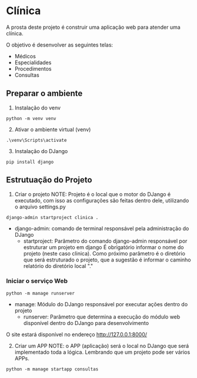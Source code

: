 # Clínica

A prosta deste projeto é construir uma aplicação web para atender uma clínica.

O objetivo é desenvolver as seguintes telas:
- Médicos
- Especialidades
- Procedimentos
- Consultas

## Preparar o ambiente

1. Instalação do venv

```
python -m venv venv
```

2. Ativar o ambiente virtual (venv)

```
.\venv\Scripts\activate
```

3. Instalação do DJango

```
pip install django
```

## Estrutuação do Projeto

1. Criar o projeto
NOTE: Projeto é o local que o motor do DJango é executado, com isso as configurações são feitas dentro dele, utilizando o arquivo settings.py

```
django-admin startproject clinica .
```

- django-admin: comando de terminal responsável pela administração do DJango
    - startproject: Parâmetro do comando django-admin responsável por estruturar um projeto em django
        É obrigatório informar o nome do projeto (neste caso clinica).
        Como próximo parâmetro é o diretório que será estruturado o projeto, que a sugestão é informar o caminho relatório do diretório local "."

### Iniciar o serviço Web
```
python -m manage runserver
```
- manage: Módulo do DJango responsável por executar ações dentro do projeto
    - runserver: Parâmetro que determina a execução do módulo web disponível dentro do DJango para desenvolvimento

O site estará disponível no endereço http://127.0.0.1:8000/

2. Criar um APP
NOTE: o APP (aplicação) será o local no DJango que será implementado toda a lógica. Lembrando que um projeto pode ser vários APPs.

```
python -m manage startapp consultas
```

